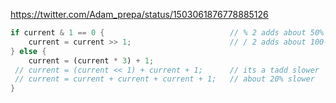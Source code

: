 https://twitter.com/Adam_prepa/status/1503061876778885126

```rust
if current & 1 == 0 {                            // % 2 adds about 50% overall
    current = current >> 1;                      // / 2 adds about 100-120% overall
} else {
    current = (current * 3) + 1;
 // current = (current << 1) + current + 1;      // its a tadd slower
 // current = current + current + current + 1;   // about 20% slower
}
```
